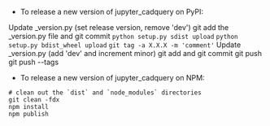 - To release a new version of jupyter_cadquery on PyPI:

Update _version.py (set release version, remove 'dev')
git add the _version.py file and git commit
`python setup.py sdist upload`
`python setup.py bdist_wheel upload`
`git tag -a X.X.X -m 'comment'`
Update _version.py (add 'dev' and increment minor)
git add and git commit
git push
git push --tags

- To release a new version of jupyter_cadquery on NPM:

```
# clean out the `dist` and `node_modules` directories
git clean -fdx
npm install
npm publish
```